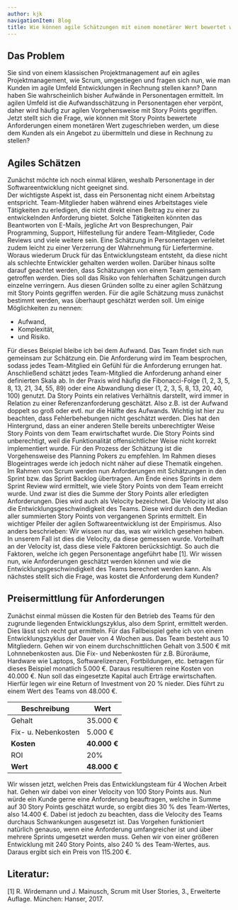 ```yaml
---
author: kjk
navigationItem: Blog
title: Wie können agile Schätzungen mit einem monetärer Wert bewertet werden?
---
```



## Das Problem
Sie sind von einem klassischen Projektmanagement auf ein agiles Projektmanagement, wie Scrum, umgestiegen und fragen sich nun, wie man Kunden im agile Umfeld Entwicklungen in Rechnung stellen kann?
Dann haben Sie wahrscheinlich bisher Aufwände in Personentagen ermittelt.
Im agilen Umfeld ist die Aufwandsschätzung in Personentagen eher verpönt, daher wird häufig zur agilen Vorgehensweise mit Story Points gegriffen.
Jetzt stellt sich die Frage, wie können mit Story Points bewertete Anforderungen einem monetären Wert zugeschrieben werden, um diese dem Kunden als ein Angebot zu übermitteln und diese in Rechnung zu stellen?

## Agiles Schätzen
Zunächst möchte ich noch einmal klären, weshalb Personentage in der Softwareentwicklung nicht geeignet sind.  
Der wichtigste Aspekt ist, dass ein Personentag nicht einem Arbeitstag entspricht. Team-Mitglieder haben während eines Arbeitstages viele Tätigkeiten zu erledigen, die nicht direkt einen Beitrag zu einer zu entwickelnden Anforderung bietet. Solche Tätigkeiten könnten das Beantworten von E-Mails, jegliche Art von Besprechungen, Pair Programming, Support, Hilfestellung für andere Team-Mitglieder, Code Reviews und viele weitere sein. Eine Schätzung in Personentagen verleitet zudem leicht zu einer Verzerrung der Wahrnehmung für Liefertermine. Woraus wiederum Druck für das Entwicklungsteam entsteht, da diese nicht als schlechte Entwickler gehalten werden wollen. Darüber hinaus sollte darauf geachtet werden, dass Schätzungen von einem Team gemeinsam getroffen werden. Dies soll das Risiko von fehlerhaften Schätzungen durch einzelne verringern. Aus diesen Gründen sollte zu einer agilen Schätzung mit Story Points gegriffen werden.
Für die agile Schätzung muss zunächst bestimmt werden, was überhaupt geschätzt werden soll. Um einige Möglichkeiten zu nennen:
* Aufwand,
* Komplexität,
* und Risiko.

Für dieses Beispiel bleibe ich bei dem Aufwand. Das Team findet sich nun gemeinsam zur Schätzung ein. Die Anforderung wird im Team besprochen, sodass jedes Team-Mitglied ein Gefühl für die Anforderung errungen hat. Anschließend schätzt jedes Team-Mitglied die Anforderung anhand einer definierten Skala ab. In der Praxis wird häufig die Fibonacci-Folge (1, 2, 3, 5, 8, 13, 21, 34, 55, 89) oder eine Abwandlung dieser (1, 2, 3, 5, 8, 13, 20, 40, 100) genutzt. Da Story Points ein relatives Verhältnis darstellt, wird immer in Relation zu einer Referenzanforderung geschätzt. Also z.B. ist der Aufwand doppelt so groß oder evtl. nur die Hälfte des Aufwands. Wichtig ist hier zu beachten, dass Fehlerbehebungen nicht geschätzt werden. Dies hat den Hintergrund, dass an einer anderen Stelle bereits  unberechtigter Weise Story Points von dem Team erwirtschaftet wurde. Die Story Points sind unberechtigt, weil die Funktionalität offensichtlicher Weise nicht korrekt implementiert wurde. Für den Prozess der Schätzung ist die Vorgehensweise des Planning Pokers zu empfehlen. Im Rahmen dieses Blogeintrages werde ich jedoch nicht näher auf diese Thematik eingehen.  
Im Rahmen von Scrum werden nun Anforderungen mit Schätzungen in den Sprint bzw. das Sprint Backlog übertragen. Am Ende eines Sprints in dem Sprint Review wird ermittelt, wie viele Story Points von dem Team erreicht wurde. Und zwar ist dies die Summe der Story Points aller erledigten Anforderungen. Dies wird auch als Velocity bezeichnet. Die Velocity ist also die Entwicklungsgeschwindigkeit des Teams. Diese wird durch den Median aller summierten Story Points von vergangenen Sprints ermittelt. Ein wichtiger Pfeiler der agilen Softwareentwicklung ist der Empirismus. Also anders beschrieben: Wir wissen nur das, was wir wirklich gesehen haben. In unserem Fall ist dies die Velocity, da diese gemessen wurde. Vorteilhaft an der Velocity ist, dass diese viele Faktoren berücksichtigt. So auch die Faktoren, welche ich gegen Personentage angeführt habe [1].
Wir wissen nun, wie Anforderungen geschätzt werden können und wie die Entwicklungsgeschwindigkeit des Teams berechnet werden kann. Als nächstes stellt sich die Frage, was kostet die Anforderung dem Kunden?

## Preisermittlung für Anforderungen
Zunächst einmal müssen die Kosten für den Betrieb des Teams für den zugrunde liegenden Entwicklungszyklus, also dem Sprint, ermittelt werden. Dies lässt sich recht gut ermitteln. Für das Fallbeispiel gehe ich von einem Entwicklungszyklus der Dauer von 4 Wochen aus. Das Team besteht aus 10 Mitgliedern. Gehen wir von einem durchschnittlichen Gehalt von 3.500 € mit Lohnnebenkosten aus. Die Fix- und Nebenkosten für z.B. Büroräume, Hardware wie Laptops, Softwarelizenzen, Fortbildungen, etc. betragen für dieses Beispiel monatlich 5.000 €. Daraus resultieren reine Kosten von 40.000 €. Nun soll das eingesetzte Kapital auch Erträge erwirtschaften. Hierfür legen wir eine Return of Investment von 20 % nieder. Dies führt zu einem Wert des Teams von 48.000 €.

Beschreibung | Wert
-------- | --------
Gehalt   | 35.000 €
Fix- u. Nebenkosten   | 5.000 €
**Kosten**|**40.000 €**
ROI | 20%
**Wert**|**48.000 €**

Wir wissen jetzt, welchen Preis das Entwicklungsteam für 4 Wochen Arbeit hat. Gehen wir dabei von einer Velocity von 100 Story Points aus. Nun würde ein Kunde gerne eine Anforderung beauftragen, welche in Summe auf 30 Story Points geschätzt wurde, so ergibt dies 30 % des Team-Wertes, also 14.400 €. Dabei ist jedoch zu beachten, dass die Velocity des Teams durchaus Schwankungen ausgesetzt ist. Das Vorgehen funktioniert natürlich genauso, wenn eine Anforderung umfangreicher ist und über mehrere Sprints umgesetzt werden muss. Gehen wir von einer größeren Entwicklung mit 240 Story Points, also 240 % des Team-Wertes, aus. Daraus ergibt sich ein Preis von 115.200 €.




## Literatur:
[1] R. Wirdemann und J. Mainusch, Scrum mit User Stories, 3., Erweiterte Auflage. München: Hanser, 2017.
